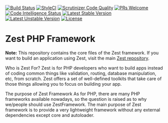 [![Build Status](https://github.com/zestframework/Zest_Framework/workflows/zest/badge.svg)](https://github.com/zestframework/Zest_Framework/actions)
[![StyleCI](https://github.styleci.io/repos/135673638/shield?branch=master)](https://github.styleci.io/repos/135673638)
[![Scrutinizer Code Quality](https://scrutinizer-ci.com/g/zestframework/Zest_Framework/badges/quality-score.png?b=master)](https://scrutinizer-ci.com/g/zestframework/Zest_Framework/?branch=master)
[![PRs Welcome](https://img.shields.io/badge/PRs-Welcome-brightgreen.svg)](https://zestframework.xyz/contribute/index)
[![Code Intelligence Status](https://scrutinizer-ci.com/g/zestframework/Zest_Framework/badges/code-intelligence.svg?b=master)](https://scrutinizer-ci.com/code-intelligence)
[![Latest Stable Version](https://poser.pugx.org/softhub99/zest_framework/v/stable)](https://packagist.org/packages/softhub99/zest_framework)
[![Latest Unstable Version](https://poser.pugx.org/softhub99/zest_framework/v/unstable)](https://packagist.org/packages/softhub99/zest_framework)
[![License](https://poser.pugx.org/softhub99/zest_framework/license)](https://packagist.org/packages/softhub99/zest_framework)



# Zest PHP Framework

**Note:** This repository contains the core files of the Zest framework. If you want to build an application using Zest,
visit the main [Zest repository](https://github.com/Softhub99/Zest).

Who is Zest For?
Zest is for PHP developers who want to build apps instead of coding common things like validation, routing, database manipulation, etc, from scratch. Zest offers a set of well-defined toolkits that take care of those things allowing you to focus on building your app.

The purpose of Zest Framework
As for PHP, there are many PHP frameworks available nowadays, so the question is raised as to why we/people should use ZestFramework. The main purpose of Zest framework is to provide a very lightweight framework without any external dependencies except core and autoloader.
